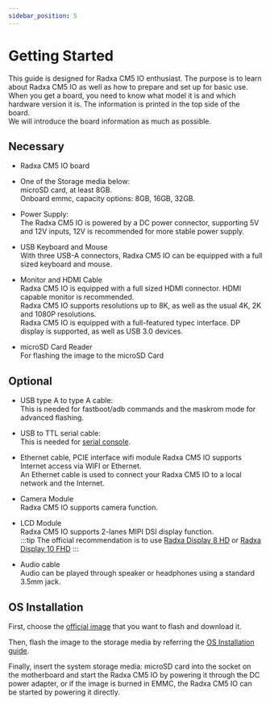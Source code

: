 ```yaml
---
sidebar_position: 5
---
```


# Getting Started

This guide is designed for Radxa CM5 IO enthusiast. The purpose is to learn about Radxa CM5 IO as well as how to prepare and set up for basic use.  
When you get a board, you need to know what model it is and which hardware version it is. The information is printed in the top side of the board.  
We will introduce the board information as much as possible.

## Necessary

- Radxa CM5 IO board

- One of the Storage media below:  
  microSD card, at least 8GB.  
  Onboard emmc, capacity options: 8GB, 16GB, 32GB.

- Power Supply:  
  The Radxa CM5 IO is powered by a DC power connector, supporting 5V and 12V inputs, 12V is recommended for more stable power supply.

- USB Keyboard and Mouse  
  With three USB-A connectors, Radxa CM5 IO can be equipped with a full sized keyboard and mouse.

- Monitor and HDMI Cable  
  Radxa CM5 IO is equipped with a full sized HDMI connector. HDMI capable monitor is recommended.  
  Radxa CM5 IO supports resolutions up to 8K, as well as the usual 4K, 2K and 1080P resolutions.  
  Radxa CM5 IO is equipped with a full-featured typec interface. DP display is supported, as well as USB 3.0 devices.

- microSD Card Reader  
  For flashing the image to the microSD Card

## Optional

- USB type A to type A cable:  
  This is needed for fastboot/adb commands and the maskrom mode for advanced flashing.

- USB to TTL serial cable:  
  This is needed for [serial console](../low-level-dev/serial).

- Ethernet cable, PCIE interface wifi module
  Radxa CM5 IO supports Internet access via WIFI or Ethernet.  
  An Ethernet cable is used to connect your Radxa CM5 IO to a local network and the Internet.

- Camera Module  
  Radxa CM5 IO supports camera function.

- LCD Module  
  Radxa CM5 IO supports 2-lanes MIPI DSI display function.  
  :::tip
  The official recommendation is to use [Radxa Display 8 HD](/accessories/lcd-8-hd) or [Radxa Display 10 FHD](/accessories/lcd-10-fhd)
  :::

- Audio cable  
  Audio can be played through speaker or headphones using a standard 3.5mm jack.

## OS Installation

First, choose the [official image](/compute-module/images) that you want to flash and download it.

Then, flash the image to the storage media by referring the [OS Installation guide](install-os).

Finally, insert the system storage media: microSD card into the socket on the motherboard and start the Radxa CM5 IO by powering it through the DC power adapter, or if the image is burned in EMMC, the Radxa CM5 IO can be started by powering it directly.
